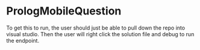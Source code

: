 # PrologMobileQuestion

To get this to run, the user should just be able to pull down the repo into visual studio. Then the user will right click the solution file and debug to run the endpoint.
